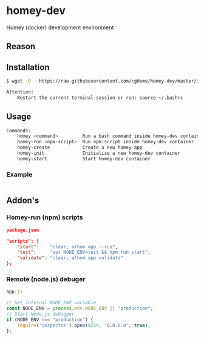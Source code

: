 # homey-dev

Homey (docker) development environment

## Reason

## Installation

```bash
$ wget -O - https://raw.githubusercontent.com/cgHome/homey-dev/master/install.sh | bash

Attention:
    Restart the current terminal-session or run: source ~/.bashrc
```

## Usage

```bash
Commands:
    homey <command>         Run a bash command inside homey-dev container
    homey-run <npm-script>  Run npm-script inside homey-dev container
    homey-create            Create a new homey-app 
    homey-init              Initialize a new homey-dev container
    homey-start             Start homey-dev container
```

### Example

```bash
```

## Addon's

### Homey-run (npm) scripts

```json
package.json

"scripts": {
    "start":    "clear; athom app --run",
    "test":     "set NODE_ENV=test && npm run start",
    "validate": "clear; athom app validate"
};
```

### Remote (node.js) debuger

```js
app.js

// Set internal NODE_ENV variable
const NODE_ENV = process.env.NODE_ENV || "production";
// Start Node.js debugger
if (NODE_ENV !== "production") {
    require('inspector').open(9229, '0.0.0.0', true);
};
```